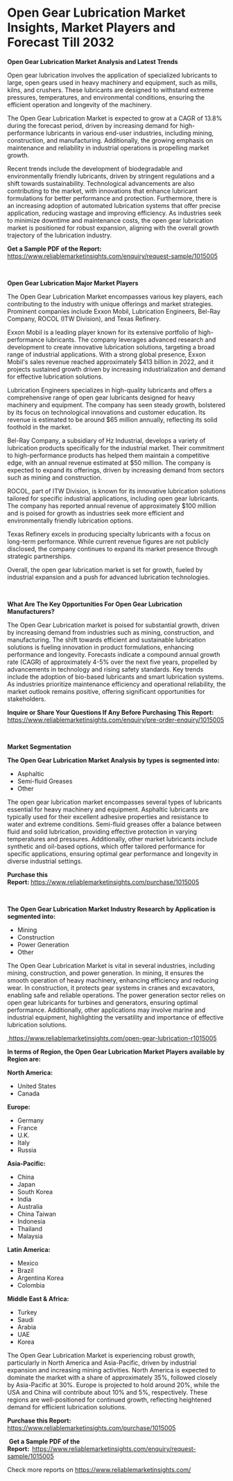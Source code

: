 <p><h1>Open Gear Lubrication Market Insights, Market Players and Forecast Till 2032</h1></p><p><strong>Open Gear Lubrication Market Analysis and Latest Trends</strong></p>
<p><p>Open gear lubrication involves the application of specialized lubricants to large, open gears used in heavy machinery and equipment, such as mills, kilns, and crushers. These lubricants are designed to withstand extreme pressures, temperatures, and environmental conditions, ensuring the efficient operation and longevity of the machinery.</p><p>The Open Gear Lubrication Market is expected to grow at a CAGR of 13.8% during the forecast period, driven by increasing demand for high-performance lubricants in various end-user industries, including mining, construction, and manufacturing. Additionally, the growing emphasis on maintenance and reliability in industrial operations is propelling market growth. </p><p>Recent trends include the development of biodegradable and environmentally friendly lubricants, driven by stringent regulations and a shift towards sustainability. Technological advancements are also contributing to the market, with innovations that enhance lubricant formulations for better performance and protection. Furthermore, there is an increasing adoption of automated lubrication systems that offer precise application, reducing wastage and improving efficiency. As industries seek to minimize downtime and maintenance costs, the open gear lubrication market is positioned for robust expansion, aligning with the overall growth trajectory of the lubrication industry.</p></p>
<p><strong>Get a Sample PDF of the Report:&nbsp;</strong> <a href="https://www.reliablemarketinsights.com/enquiry/request-sample/1015005?utm_campaign=1938&utm_medium=2&utm_source=Github&utm_content=ia&utm_term=06032025&utm_id=open-gear-lubrication">https://www.reliablemarketinsights.com/enquiry/request-sample/1015005</a></p>
<p>&nbsp;</p>
<p><strong>Open Gear Lubrication Major Market Players</strong></p>
<p><p>The Open Gear Lubrication Market encompasses various key players, each contributing to the industry with unique offerings and market strategies. Prominent companies include Exxon Mobil, Lubrication Engineers, Bel-Ray Company, ROCOL (ITW Division), and Texas Refinery.</p><p>Exxon Mobil is a leading player known for its extensive portfolio of high-performance lubricants. The company leverages advanced research and development to create innovative lubrication solutions, targeting a broad range of industrial applications. With a strong global presence, Exxon Mobil's sales revenue reached approximately $413 billion in 2022, and it projects sustained growth driven by increasing industrialization and demand for effective lubrication solutions.</p><p>Lubrication Engineers specializes in high-quality lubricants and offers a comprehensive range of open gear lubricants designed for heavy machinery and equipment. The company has seen steady growth, bolstered by its focus on technological innovations and customer education. Its revenue is estimated to be around $65 million annually, reflecting its solid foothold in the market.</p><p>Bel-Ray Company, a subsidiary of Hz Industrial, develops a variety of lubrication products specifically for the industrial market. Their commitment to high-performance products has helped them maintain a competitive edge, with an annual revenue estimated at $50 million. The company is expected to expand its offerings, driven by increasing demand from sectors such as mining and construction.</p><p>ROCOL, part of ITW Division, is known for its innovative lubrication solutions tailored for specific industrial applications, including open gear lubricants. The company has reported annual revenue of approximately $100 million and is poised for growth as industries seek more efficient and environmentally friendly lubrication options.</p><p>Texas Refinery excels in producing specialty lubricants with a focus on long-term performance. While current revenue figures are not publicly disclosed, the company continues to expand its market presence through strategic partnerships. </p><p>Overall, the open gear lubrication market is set for growth, fueled by industrial expansion and a push for advanced lubrication technologies.</p></p>
<p>&nbsp;</p>
<p><strong>What Are The Key Opportunities For Open Gear Lubrication Manufacturers?</strong></p>
<p><p>The Open Gear Lubrication market is poised for substantial growth, driven by increasing demand from industries such as mining, construction, and manufacturing. The shift towards efficient and sustainable lubrication solutions is fueling innovation in product formulations, enhancing performance and longevity. Forecasts indicate a compound annual growth rate (CAGR) of approximately 4-5% over the next five years, propelled by advancements in technology and rising safety standards. Key trends include the adoption of bio-based lubricants and smart lubrication systems. As industries prioritize maintenance efficiency and operational reliability, the market outlook remains positive, offering significant opportunities for stakeholders.</p></p>
<p><strong>Inquire or Share Your Questions If Any Before Purchasing This Report:</strong> <a href="https://www.reliablemarketinsights.com/enquiry/pre-order-enquiry/1015005?utm_campaign=1938&utm_medium=2&utm_source=Github&utm_content=ia&utm_term=06032025&utm_id=open-gear-lubrication">https://www.reliablemarketinsights.com/enquiry/pre-order-enquiry/1015005</a></p>
<p>&nbsp;</p>
<p><strong>Market Segmentation</strong></p>
<p><strong>The Open Gear Lubrication Market Analysis by types is segmented into:</strong></p>
<p><ul><li>Asphaltic</li><li>Semi-fluid Greases</li><li>Other</li></ul></p>
<p><p>The open gear lubrication market encompasses several types of lubricants essential for heavy machinery and equipment. Asphaltic lubricants are typically used for their excellent adhesive properties and resistance to water and extreme conditions. Semi-fluid greases offer a balance between fluid and solid lubrication, providing effective protection in varying temperatures and pressures. Additionally, other market lubricants include synthetic and oil-based options, which offer tailored performance for specific applications, ensuring optimal gear performance and longevity in diverse industrial settings.</p></p>
<p><strong>Purchase this Report:&nbsp;</strong><a href="https://www.reliablemarketinsights.com/purchase/1015005?utm_campaign=1938&utm_medium=2&utm_source=Github&utm_content=ia&utm_term=06032025&utm_id=open-gear-lubrication">https://www.reliablemarketinsights.com/purchase/1015005</a></p>
<p>&nbsp;</p>
<p><strong>The Open Gear Lubrication Market Industry Research by Application is segmented into:</strong></p>
<p><ul><li>Mining</li><li>Construction</li><li>Power Generation</li><li>Other</li></ul></p>
<p><p>The Open Gear Lubrication Market is vital in several industries, including mining, construction, and power generation. In mining, it ensures the smooth operation of heavy machinery, enhancing efficiency and reducing wear. In construction, it protects gear systems in cranes and excavators, enabling safe and reliable operations. The power generation sector relies on open gear lubricants for turbines and generators, ensuring optimal performance. Additionally, other applications may involve marine and industrial equipment, highlighting the versatility and importance of effective lubrication solutions.</p></p>
<p><a href="https://www.reliablemarketinsights.com/open-gear-lubrication-r1015005?utm_campaign=1938&utm_medium=2&utm_source=Github&utm_content=ia&utm_term=06032025&utm_id=open-gear-lubrication">&nbsp;https://www.reliablemarketinsights.com/open-gear-lubrication-r1015005</a></p>
<p><strong>In terms of Region, the Open Gear Lubrication Market Players available by Region are:</strong></p>
<p>
    <p> <strong> North America: </strong>
        <ul>
            <li>United States</li>
            <li>Canada</li>
        </ul>
        </p> 
    <p> <strong> Europe: </strong>
        <ul>
            <li>Germany</li>
            <li>France</li>
            <li>U.K.</li>
            <li>Italy</li>
            <li>Russia</li>
        </ul>
        </p> 
    <p> <strong> Asia-Pacific: </strong>
        <ul>
            <li>China</li>
            <li>Japan</li>
            <li>South Korea</li>
            <li>India</li>
            <li>Australia</li>
            <li>China Taiwan</li>
            <li>Indonesia</li>
            <li>Thailand</li>
            <li>Malaysia</li>
        </ul>
        </p> 
    <p> <strong> Latin America: </strong>
        <ul>
            <li>Mexico</li>
            <li>Brazil</li>
            <li>Argentina Korea</li>
            <li>Colombia</li>
        </ul>
        </p> 
    <p> <strong> Middle East & Africa: </strong>
        <ul>
            <li>Turkey</li>
            <li>Saudi</li>
            <li>Arabia</li>
            <li>UAE</li>
            <li>Korea</li>
        </ul>
    </p>
    </p>
<p><p>The Open Gear Lubrication Market is experiencing robust growth, particularly in North America and Asia-Pacific, driven by industrial expansion and increasing mining activities. North America is expected to dominate the market with a share of approximately 35%, followed closely by Asia-Pacific at 30%. Europe is projected to hold around 20%, while the USA and China will contribute about 10% and 5%, respectively. These regions are well-positioned for continued growth, reflecting heightened demand for efficient lubrication solutions.</p></p>
<p><strong>Purchase this Report: </strong><a href="https://www.reliablemarketinsights.com/purchase/1015005?utm_campaign=1938&utm_medium=2&utm_source=Github&utm_content=ia&utm_term=06032025&utm_id=open-gear-lubrication">https://www.reliablemarketinsights.com/purchase/1015005</a></p>
<p>&nbsp;<strong>Get a Sample PDF of the Report:&nbsp;&nbsp;</strong><a href="https://www.reliablemarketinsights.com/enquiry/request-sample/1015005?utm_campaign=1938&utm_medium=2&utm_source=Github&utm_content=ia&utm_term=06032025&utm_id=open-gear-lubrication">https://www.reliablemarketinsights.com/enquiry/request-sample/1015005</a></p>
<p><strong></strong></p>
<p>Check more reports on <a href="https://www.reliablemarketinsights.com/?utm_campaign=1938&utm_medium=2&utm_source=Github&utm_content=ia&utm_term=06032025&utm_id=open-gear-lubrication">https://www.reliablemarketinsights.com/</a></p>